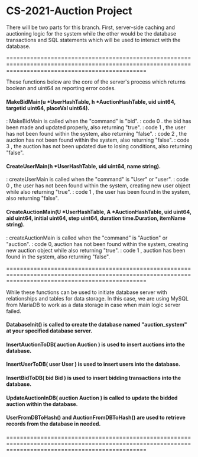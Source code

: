 
# CS-2021-Auction Project

There will be two parts for this branch. First, server-side caching and auctioning logic for the system while the other would be the database transactions and SQL statements which will be used to interact with the database.

=====================================================================================================================================================

These functions below are the core of the server's process which returns boolean and uint64 as reporting error codes.

#### MakeBidMain(u *UserHashTable, h *AuctionHashTable, uid uint64, targetid uint64, placeVal uint64).
: MakeBidMain is called when the "command" is "bid".
: code 0 . the bid has been made and updated properly, also returning "true".
: code 1 , the user has not been found within the system, also returning "false".
: code 2 , the auction has not been found within the system, also returning "false".
: code 3 , the auction has not been updated due to losing conditions, also returning "false".

#### CreateUserMain(h *UserHashTable, uid uint64, name string).
: createUserMain is called when the "command" is "User" or "user".
: code 0 , the user has not been found within the system, creating new user object while also returning "true".
: code 1 , the user has been found in the system, also returning "false".

#### CreateAuctionMain(U *UserHashTable, A *AuctionHashTable, uid uint64, aid uint64, initial uint64, step uint64, duration time.Duration, itemName string). 
: createAuctionMain is called when the "command" is "Auction" or "auction".
: code 0, auction has not been found within the system, creating new auction object while also returning "true".
: code 1 , auction has been found in the system, also returning "false".

=====================================================================================================================================================

While these functions can be used to initiate database server with relationships and tables for data storage. In this case, we are using MySQL from MariaDB to work as a data storage in case when main logic server failed.

#### DatabaseInit() is called to create the database named "auction_system" at your specified database server.

#### InsertAuctionToDB( auction Auction ) is used to insert auctions into the database. 
#### InsertUserToDB( user User ) is used to insert users into the database. 
#### InsertBidToDB( bid Bid  ) is used to insert bidding transactions into the database. 
#### UpdateAuctionInDB( auction Auction ) is called to update the bidded auction within the database.
#### UserFromDBToHash() and AuctionFromDBToHash() are used to retrieve records from the database in needed.

=====================================================================================================================================================

